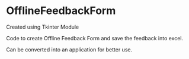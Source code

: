 # OfflineFeedbackForm

Created using Tkinter Module

Code to create Offline Feedback Form and save the feedback into excel.

Can be converted into an application for better use.
